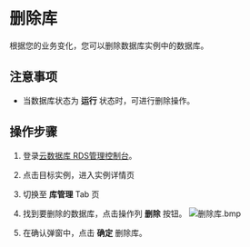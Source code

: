 # 删除库
根据您的业务变化，您可以删除数据库实例中的数据库。

## 注意事项
* 当数据库状态为 **运行** 状态时，可进行删除操作。

## 操作步骤
1. 登录[云数据库 RDS管理控制台](https://rds-console.jdcloud.com/database)。
2. 点击目标实例，进入实例详情页
3. 切换至 **库管理** Tab 页
4. 找到要删除的数据库，点击操作列 **删除** 按钮。
![删除库.bmp](https://img1.jcloudcs.com/cms/19162955-b477-44f9-bf80-3ac3fe7e100a20180309152927.bmp) 

5. 在确认弹窗中，点击 **确定** 删除库。

